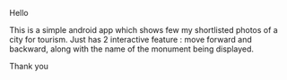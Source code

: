Hello 

This is a simple android app which shows few my shortlisted photos of a city for tourism.
Just has 2 interactive feature : move forward and backward, along with the name of the monument being displayed.

Thank you
